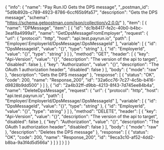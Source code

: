 {
  "info": {
    "name": "Pay Run.IO Gets the DPS message",
    "_postman_id": "5d9b892b-c789-4923-8786-6ccf65b9fa57",
    "description": "Gets the DPS message",
    "schema": "https://schema.getpostman.com/json/collection/v2.0.0/"
  },
  "item": [
    {
      "name": "DPMessage",
      "item": [
        {
          "id": "dc1b8417-fe2c-40b0-b4bc-3eaf8a4999a1",
          "name": "GetDpsMessageFromEmployer",
          "request": {
            "url": {
              "protocol": "http",
              "host": "api.test.payrun.io",
              "path": [
                "Employer/:EmployerId/DpsMessage/:DpsMessageId"
              ],
              "variable": [
                {
                  "id": "DpsMessageId",
                  "value": "{}",
                  "type": "string"
                },
                {
                  "id": "EmployerId",
                  "value": "{}",
                  "type": "string"
                }
              ]
            },
            "method": "GET",
            "header": [
              {
                "key": "Api-Version",
                "value": "{}",
                "description": "The version of the api to target",
                "disabled": false
              },
              {
                "key": "Authorization",
                "value": "{}",
                "description": "The OAuth 1 authorization header",
                "disabled": false
              }
            ],
            "body": {
              "mode": "raw"
            },
            "description": "Gets the DPS message"
          },
          "response": [
            {
              "status": "OK",
              "code": 200,
              "name": "Response_200",
              "id": "32a6cc76-7c27-4c5b-b416-d9828b9dd500"
            }
          ]
        },
        {
          "id": "2a4b32ff-d9bb-4213-8f43-7d745ee84b4a",
          "name": "DeleteDpsMessage",
          "request": {
            "url": {
              "protocol": "http",
              "host": "api.test.payrun.io",
              "path": [
                "Employer/:EmployerId/DpsMessage/:DpsMessageId"
              ],
              "variable": [
                {
                  "id": "DpsMessageId",
                  "value": "{}",
                  "type": "string"
                },
                {
                  "id": "EmployerId",
                  "value": "{}",
                  "type": "string"
                }
              ]
            },
            "method": "DELETE",
            "header": [
              {
                "key": "Api-Version",
                "value": "{}",
                "description": "The version of the api to target",
                "disabled": false
              },
              {
                "key": "Authorization",
                "value": "{}",
                "description": "The OAuth 1 authorization header",
                "disabled": false
              }
            ],
            "body": {
              "mode": "raw"
            },
            "description": "Deletes the DPS message"
          },
          "response": [
            {
              "status": "OK",
              "code": 200,
              "name": "Response_200",
              "id": "9eca3c10-af52-4dd2-b8ba-9a3f4d5d566a"
            }
          ]
        }
      ]
    }
  ]
}